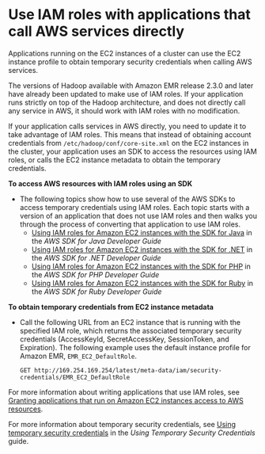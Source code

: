 # Use IAM roles with applications that call AWS services directly<a name="emr-iam-roles-calling"></a>

Applications running on the EC2 instances of a cluster can use the EC2 instance profile to obtain temporary security credentials when calling AWS services\.

The versions of Hadoop available with Amazon EMR release 2\.3\.0 and later have already been updated to make use of IAM roles\. If your application runs strictly on top of the Hadoop architecture, and does not directly call any service in AWS, it should work with IAM roles with no modification\.

If your application calls services in AWS directly, you need to update it to take advantage of IAM roles\. This means that instead of obtaining account credentials from `/etc/hadoop/conf/core-site.xml` on the EC2 instances in the cluster, your application uses an SDK to access the resources using IAM roles, or calls the EC2 instance metadata to obtain the temporary credentials\.

**To access AWS resources with IAM roles using an SDK**
+ The following topics show how to use several of the AWS SDKs to access temporary credentials using IAM roles\. Each topic starts with a version of an application that does not use IAM roles and then walks you through the process of converting that application to use IAM roles\. 
  +  [Using IAM roles for Amazon EC2 instances with the SDK for Java](https://docs.aws.amazon.com/sdk-for-java/latest/developer-guide/java-dg-roles.html) in the *AWS SDK for Java Developer Guide* 
  +  [Using IAM roles for Amazon EC2 instances with the SDK for \.NET](https://docs.aws.amazon.com/sdk-for-net/latest/developer-guide/net-dg-roles.html) in the *AWS SDK for \.NET Developer Guide* 
  +  [Using IAM roles for Amazon EC2 instances with the SDK for PHP](https://docs.aws.amazon.com/sdk-for-php/latest/developer-guide/php-dg-roles.html) in the *AWS SDK for PHP Developer Guide* 
  +  [Using IAM roles for Amazon EC2 instances with the SDK for Ruby](https://docs.aws.amazon.com/sdk-for-ruby/latest/developer-guide/ruby-dg-roles.html) in the *AWS SDK for Ruby Developer Guide* 

**To obtain temporary credentials from EC2 instance metadata**
+ Call the following URL from an EC2 instance that is running with the specified IAM role, which returns the associated temporary security credentials \(AccessKeyId, SecretAccessKey, SessionToken, and Expiration\)\. The following example uses the default instance profile for Amazon EMR, `EMR_EC2_DefaultRole`\. 

  ```
  GET http://169.254.169.254/latest/meta-data/iam/security-credentials/EMR_EC2_DefaultRole
  ```

For more information about writing applications that use IAM roles, see [Granting applications that run on Amazon EC2 instances access to AWS resources](https://docs.aws.amazon.com/IAM/latest/UserGuide/role-usecase-ec2app.html)\.

For more information about temporary security credentials, see [Using temporary security credentials](https://docs.aws.amazon.com/STS/latest/UsingSTS/using-temp-creds.html) in the *Using Temporary Security Credentials* guide\. 